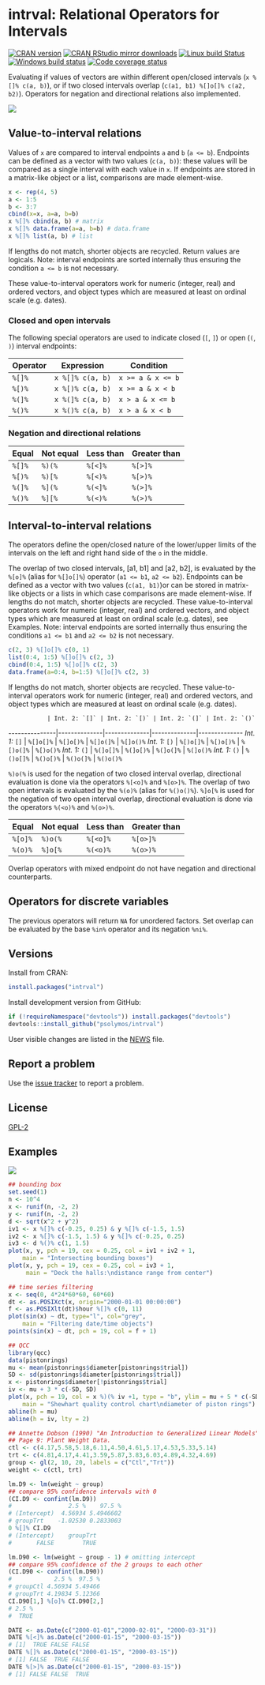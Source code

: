 # intrval: Relational Operators for Intervals

[![CRAN version](http://www.r-pkg.org/badges/version/intrval)](http://cran.rstudio.com/web/packages/intrval/index.html)
[![CRAN RStudio mirror downloads](http://cranlogs.r-pkg.org/badges/grand-total/intrval)](http://cran.rstudio.com/web/packages/intrval/index.html)
[![Linux build Status](https://travis-ci.org/psolymos/intrval.svg?branch=master)](https://travis-ci.org/psolymos/intrval)
[![Windows build status](https://ci.appveyor.com/api/projects/status/a34rcucks4jn7niq?svg=true)](https://ci.appveyor.com/project/psolymos/intrval)
[![Code coverage status](https://codecov.io/gh/psolymos/intrval/branch/master/graph/badge.svg)](https://codecov.io/gh/psolymos/intrval)

Evaluating if values of vectors are within different open/closed intervals
(`x %[]% c(a, b)`), or if two closed
intervals overlap (`c(a1, b1) %[]o[]% c(a2, b2)`).
Operators for negation and directional relations also implemented.

![](https://github.com/psolymos/intrval/raw/master/extras/intrval.png)

## Value-to-interval relations

Values of `x` are compared to interval endpoints `a` and `b` (`a <= b`).
Endpoints can be defined as a vector with two values (`c(a, b)`):
these values will be compared as a single interval with each value in `x`.
If endpoints are stored in a matrix-like object or a list,
comparisons are made element-wise.

```R
x <- rep(4, 5)
a <- 1:5
b <- 3:7
cbind(x=x, a=a, b=b)
x %[]% cbind(a, b) # matrix
x %[]% data.frame(a=a, b=b) # data.frame
x %[]% list(a, b) # list
```

If lengths do not match, shorter objects are recycled. Return values are logicals.
Note: interval endpoints are sorted internally thus ensuring the condition
`a <= b` is not necessary.

These value-to-interval operators work for numeric (integer, real) and ordered vectors, and object types which are measured at least on ordinal scale (e.g. dates).

### Closed and open intervals

The following special operators are used to indicate closed (`[`, `]`) or open (`(`, `)`) interval endpoints:

Operator | Expression       | Condition
---------|------------------|-------------------
 `%[]%`  | `x %[]% c(a, b)` | `x >= a & x <= b`
 `%[)%`  | `x %[)% c(a, b)` | `x >= a & x < b`
 `%(]%`  | `x %(]% c(a, b)` | `x > a & x <= b`
 `%()%`  | `x %()% c(a, b)` | `x > a & x < b`

### Negation and directional relations

Equal    | Not equal | Less than | Greater than
---------|-----------|-----------|----------------
 `%[]%`  | `%)(%`    | `%[<]%`   | `%[>]%`
 `%[)%`  | `%)[%`    | `%[<)%`   | `%[>)%`
 `%(]%`  | `%](%`    | `%(<]%`   | `%(>]%`
 `%()%`  | `%][%`    | `%(<)%`   | `%(>)%`

## Interval-to-interval relations

The operators define the open/closed nature of the lower/upper
limits of the intervals on the left and right hand side of the `o`
in the middle.

The overlap of two closed intervals, [a1, b1] and [a2, b2],
is evaluated by the `%[o]%` (alias for `%[]o[]%`)
operator (`a1 <= b1`, `a2 <= b2`).
Endpoints can be defined as a vector with two values
(`c(a1, b1)`)or can be stored in matrix-like objects or a lists
in which case comparisons are made element-wise.
If lengths do not match, shorter objects are recycled.
These value-to-interval operators work for numeric (integer, real)
and ordered vectors, and object types which are measured at
least on ordinal scale (e.g. dates), see Examples.
Note: interval endpoints
are sorted internally thus ensuring the conditions
`a1 <= b1` and `a2 <= b2` is not necessary.

```R
c(2, 3) %[]o[]% c(0, 1)
list(0:4, 1:5) %[]o[]% c(2, 3)
cbind(0:4, 1:5) %[]o[]% c(2, 3)
data.frame(a=0:4, b=1:5) %[]o[]% c(2, 3)
```

If lengths do not match, shorter objects are recycled.
These value-to-interval operators work for numeric (integer, real)
and ordered vectors, and object types which are measured at
least on ordinal scale (e.g. dates).

               | Int. 2: `[]` | Int. 2: `[)` | Int. 2: `(]` | Int. 2: `()`
---------------|--------------|--------------|--------------|--------------
*Int. 1:* `[]` | `%[]o[]%`    | `%[]o[)%`    | `%[]o(]%`    | `%[]o()%`
*Int. 1:* `[)` | `%[)o[]%`    | `%[)o[)%`    | `%[)o(]%`    | `%[)o()%`
*Int. 1:* `(]` | `%(]o[]%`    | `%(]o[)%`    | `%(]o(]%`    | `%(]o()%`
*Int. 1:* `()` | `%()o[]%`    | `%()o[)%`    | `%()o(]%`    | `%()o()%`

`%)o(%` is used for the negation of two closed interval overlap,
directional evaluation is done via the operators
`%[<o]%` and `%[o>]%`.
The overlap of two open intervals
is evaluated by the `%(o)%` (alias for `%()o()%`).
`%]o[%` is used for the negation of two open interval overlap,
directional evaluation is done via the operators
`%(<o)%` and `%(o>)%`.

Equal     | Not equal  | Less than  | Greater than
----------|------------|------------|----------------
 `%[o]%`  | `%)o(%`    | `%[<o]%`   | `%[o>]%`
 `%(o)%`  | `%]o[%`    | `%(<o)%`   | `%(o>)%`

Overlap operators with mixed endpoint do not have
negation and directional counterparts.

## Operators for discrete variables

The previous operators will return `NA` for unordered factors.
Set overlap can be evaluated by the base `%in%` operator and its negation
`%ni%`.

## Versions

Install from CRAN:

```R
install.packages("intrval")
```

Install development version from GitHub:

```R
if (!requireNamespace("devtools")) install.packages("devtools")
devtools::install_github("psolymos/intrval")
```

User visible changes are listed in the [NEWS](https://github.com/psolymos/intrval/blob/master/NEWS.md) file.

## Report a problem

Use the [issue tracker](https://github.com/psolymos/intrval/issues)
to report a problem.

## License

[GPL-2](https://www.gnu.org/licenses/old-licenses/gpl-2.0.en.html)

## Examples

![](https://github.com/psolymos/intrval/raw/master/extras/examples.png)

```R
## bounding box
set.seed(1)
n <- 10^4
x <- runif(n, -2, 2)
y <- runif(n, -2, 2)
d <- sqrt(x^2 + y^2)
iv1 <- x %[]% c(-0.25, 0.25) & y %[]% c(-1.5, 1.5)
iv2 <- x %[]% c(-1.5, 1.5) & y %[]% c(-0.25, 0.25)
iv3 <- d %()% c(1, 1.5)
plot(x, y, pch = 19, cex = 0.25, col = iv1 + iv2 + 1,
    main = "Intersecting bounding boxes")
plot(x, y, pch = 19, cex = 0.25, col = iv3 + 1,
     main = "Deck the halls:\ndistance range from center")

## time series filtering
x <- seq(0, 4*24*60*60, 60*60)
dt <- as.POSIXct(x, origin="2000-01-01 00:00:00")
f <- as.POSIXlt(dt)$hour %[]% c(0, 11)
plot(sin(x) ~ dt, type="l", col="grey",
    main = "Filtering date/time objects")
points(sin(x) ~ dt, pch = 19, col = f + 1)

## QCC
library(qcc)
data(pistonrings)
mu <- mean(pistonrings$diameter[pistonrings$trial])
SD <- sd(pistonrings$diameter[pistonrings$trial])
x <- pistonrings$diameter[!pistonrings$trial]
iv <- mu + 3 * c(-SD, SD)
plot(x, pch = 19, col = x %)(% iv +1, type = "b", ylim = mu + 5 * c(-SD, SD),
    main = "Shewhart quality control chart\ndiameter of piston rings")
abline(h = mu)
abline(h = iv, lty = 2)

## Annette Dobson (1990) "An Introduction to Generalized Linear Models".
## Page 9: Plant Weight Data.
ctl <- c(4.17,5.58,5.18,6.11,4.50,4.61,5.17,4.53,5.33,5.14)
trt <- c(4.81,4.17,4.41,3.59,5.87,3.83,6.03,4.89,4.32,4.69)
group <- gl(2, 10, 20, labels = c("Ctl","Trt"))
weight <- c(ctl, trt)

lm.D9 <- lm(weight ~ group)
## compare 95% confidence intervals with 0
(CI.D9 <- confint(lm.D9))
#                2.5 %    97.5 %
# (Intercept)  4.56934 5.4946602
# groupTrt    -1.02530 0.2833003
0 %[]% CI.D9
# (Intercept)    groupTrt
#       FALSE        TRUE

lm.D90 <- lm(weight ~ group - 1) # omitting intercept
## compare 95% confidence of the 2 groups to each other
(CI.D90 <- confint(lm.D90))
#            2.5 %  97.5 %
# groupCtl 4.56934 5.49466
# groupTrt 4.19834 5.12366
CI.D90[1,] %[o]% CI.D90[2,]
# 2.5 %
#  TRUE

DATE <- as.Date(c("2000-01-01","2000-02-01", "2000-03-31"))
DATE %[<]% as.Date(c("2000-01-15", "2000-03-15"))
# [1]  TRUE FALSE FALSE
DATE %[]% as.Date(c("2000-01-15", "2000-03-15"))
# [1] FALSE  TRUE FALSE
DATE %[>]% as.Date(c("2000-01-15", "2000-03-15"))
# [1] FALSE FALSE  TRUE
```

